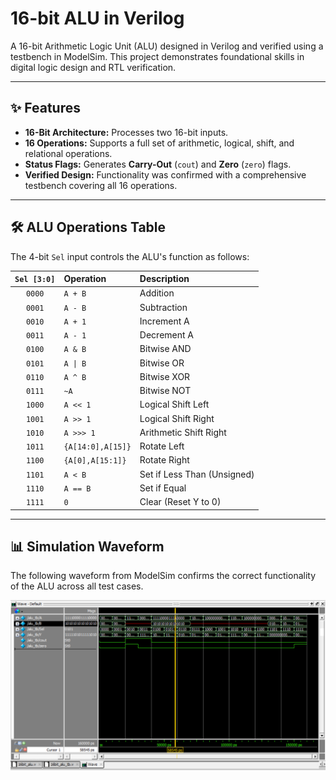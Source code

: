 # 16-bit ALU in Verilog

A 16-bit Arithmetic Logic Unit (ALU) designed in Verilog and verified using a testbench in ModelSim. This project demonstrates foundational skills in digital logic design and RTL verification.

---

## ✨ Features

- **16-Bit Architecture:** Processes two 16-bit inputs.
- **16 Operations:** Supports a full set of arithmetic, logical, shift, and relational operations.
- **Status Flags:** Generates **Carry-Out** (`cout`) and **Zero** (`zero`) flags.
- **Verified Design:** Functionality was confirmed with a comprehensive testbench covering all 16 operations.

---

## 🛠️ ALU Operations Table

The 4-bit `Sel` input controls the ALU's function as follows:

| `Sel [3:0]` | Operation           | Description                |
|:-----------:|:--------------------|:---------------------------|
| `0000`      | `A + B`             | Addition                   |
| `0001`      | `A - B`             | Subtraction                |
| `0010`      | `A + 1`             | Increment A                |
| `0011`      | `A - 1`             | Decrement A                |
| `0100`      | `A & B`             | Bitwise AND                |
| `0101`      | `A \| B`             | Bitwise OR                 |
| `0110`      | `A ^ B`             | Bitwise XOR                |
| `0111`      | `~A`                | Bitwise NOT                |
| `1000`      | `A << 1`            | Logical Shift Left         |
| `1001`      | `A >> 1`            | Logical Shift Right        |
| `1010`      | `A >>> 1`           | Arithmetic Shift Right     |
| `1011`      | `{A[14:0],A[15]}`   | Rotate Left                |
| `1100`      | `{A[0],A[15:1]}`    | Rotate Right               |
| `1101`      | `A < B`             | Set if Less Than (Unsigned)|
| `1110`      | `A == B`            | Set if Equal               |
| `1111`      | `0`                 | Clear (Reset Y to 0)       |

---

## 📊 Simulation Waveform

The following waveform from ModelSim confirms the correct functionality of the ALU across all test cases.

![Simulation Waveform](waveform.png)
